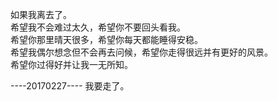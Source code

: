 

如果我离去了。       
希望我不会难过太久，希望你不要回头看我。          
希望你那里晴天很多，希望你每天都能睡得安稳。   
希望我偶尔想念但不会再去问候，希望你走得很远并有更好的风景。         
希望你过得好并让我一无所知。


----20170227----
我要走了。
